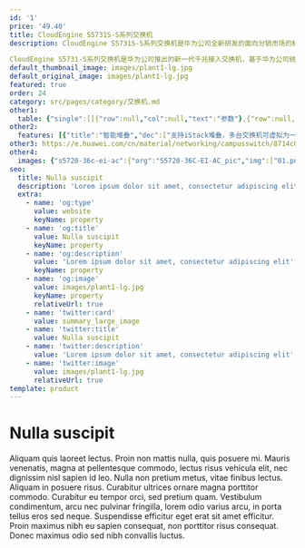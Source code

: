 ```yaml
---
id: '1'
price: '49.40'
title: CloudEngine S5731S-S系列交换机
description: CloudEngine S5731S-S系列交换机是华为公司全新研发的面向分销市场的标准型千兆接入交换机，可以提供全千兆电口接入及固定万兆上行端口。

CloudEngine S5731-S系列交换机是华为公司推出的新一代千兆接入交换机，基于华为公司统一的VRP软件平台，具有增强的三层特性，简易的运行维护，智能iStack堆叠，灵活的以太组网，成熟的IPv6特性等特点，广泛应用于企业园区接入和汇聚、数据中心接入等多种应用场景。
default_thumbnail_image: images/plant1-lg.jpg
default_original_image: images/plant1-lg.jpg
featured: true
order: 24
category: src/pages/category/交换机.md
other1: 
  table: {"single":[[{"row":null,"col":null,"text":"参数"},{"row":null,"col":null,"text":"CloudEngine S5731S-S24T4X-A"},{"row":null,"col":null,"text":"CloudEngine S5731S-S24P4X-A"},{"row":null,"col":null,"text":"CloudEngine S5731S-S48T4X-A"},{"row":null,"col":null,"text":"CloudEngine S5731S-S48P4X-A"}],[{"row":null,"col":null,"text":"包转发率"},{"row":null,"col":null,"text":"108/126Mpps"},{"row":null,"col":null,"text":"108/126Mpps"},{"row":null,"col":null,"text":"144/166Mpps"},{"row":null,"col":null,"text":"144/166Mpps"}],[{"row":null,"col":null,"text":"交换容量"},{"row":null,"col":null,"text":"672Gbps/6.72Tbps"},{"row":null,"col":null,"text":"672Gbps/6.72Tbps"},{"row":null,"col":null,"text":"672Gbps/6.72Tbps"},{"row":null,"col":null,"text":"672Gbps/6.72Tbps"}],[{"row":null,"col":null,"text":"固定端口"},{"row":null,"col":null,"text":"24个10/100/1000BASE-T以太网端口，4个万兆SFP+"},{"row":null,"col":null,"text":"24个10/100/1000BASE-T以太网端口，4个万兆SFP+"},{"row":null,"col":null,"text":"48个10/100/1000BASE-T以太网端口，4个万兆SFP+"},{"row":null,"col":null,"text":"48个10/100/1000BASE-T以太网端口，4个万兆SFP+"}],[{"row":null,"col":null,"text":"PoE能力"},{"row":null,"col":null,"text":"不支持"},{"row":null,"col":null,"text":"支持"},{"row":null,"col":null,"text":"不支持"},{"row":null,"col":null,"text":"支持"}],[{"row":null,"col":null,"text":"电源模块"},{"row":null,"col":null,"text":"1+1备份，默认带1个150W交流电源模块"},{"row":null,"col":null,"text":"1+1备份，默认带1个1000W交流PoE电源模块"},{"row":null,"col":null,"text":"1+1备份，默认带1个150W交流电源模块"},{"row":null,"col":null,"text":"1+1备份，默认带1个1000W交流PoE电源模块"}],[{"row":null,"col":null,"text":"MAC特性"},{"row":null,"col":"4","text":"支持32K MAC规格\n支持MAC地址自动学习和老化\n支持静态、动态、黑洞MAC表项\n支持源MAC地址过滤"}],[{"row":null,"col":null,"text":"VLAN特性"},{"row":null,"col":"4","text":"支持4K个VLAN\n支持Guest VLAN、Voice VLAN\n支持GVRP协议\n支持MUX VLAN功能\n支持基于MAC/协议/IP子网/策略/端口的VLAN\n支持1:1和N:1 VLAN Mapping功能"}],[{"row":null,"col":null,"text":"SVF极简运维"},{"row":null,"col":"4","text":"支持作为SVF Client零配置即插即用\n支持自动加载Client的大包和补丁\n支持业务一键式自动下发\nClient支持独立运行"}],[{"row":null,"col":null,"text":"互通性"},{"row":null,"col":"4","text":"VBST基于VLAN生成树协议（和PVST/PVST+/RPVST 互通）\nLNP 链路类型协商协议（和DTP相似功能）\nVCMP VLAN集中管理协议（和VTP相似功能）\n详细的互联互通认证与报告，请访问这里。"}]]}
other2:
  features: [{"title":"智能堆叠","dec":["支持iStack堆叠，多台交换机可虚拟为一台，提高设备可靠性，支持免配置堆叠，简化配置和管理"]},{"title":"极简网络运维","dec":["SVF将园区“核心/汇聚+接入交换机+AP”的网络架构虚拟为一台网元；SVF Client角色支持即插即用，极简网络运维。"]},{"title":"集成安全能力","dec":["通过内置的安全探针识别潜在的威胁流量，配合HiSec Insight系统进行安全威胁事件检测，实现全网安全协防。"]}]
other3: https://e.huawei.com/cn/material/networking/campusswitch/8714c043ac75484abc5a53bdc10c1f8e
other4:
  images: {"s5720-36c-ei-ac":{"org":"S5720-36C-EI-AC_pic","img":["01.png","02.png","03.png","04.png","07.png","08.png"]}}
seo:
  title: Nulla suscipit
  description: 'Lorem ipsum dolor sit amet, consectetur adipiscing elit'
  extra:
    - name: 'og:type'
      value: website
      keyName: property
    - name: 'og:title'
      value: Nulla suscipit
      keyName: property
    - name: 'og:description'
      value: 'Lorem ipsum dolor sit amet, consectetur adipiscing elit'
      keyName: property
    - name: 'og:image'
      value: images/plant1-lg.jpg
      keyName: property
      relativeUrl: true
    - name: 'twitter:card'
      value: summary_large_image
    - name: 'twitter:title'
      value: Nulla suscipit
    - name: 'twitter:description'
      value: 'Lorem ipsum dolor sit amet, consectetur adipiscing elit'
    - name: 'twitter:image'
      value: images/plant1-lg.jpg
      relativeUrl: true
template: product
---
```


# Nulla suscipit

Aliquam quis laoreet lectus. Proin non mattis nulla, quis posuere mi. Mauris venenatis, magna at pellentesque commodo, lectus risus vehicula elit, nec dignissim nisl sapien id leo. Nulla non pretium metus, vitae finibus lectus. Aliquam in posuere risus. Curabitur ultrices ornare magna porttitor commodo. Curabitur eu tempor orci, sed pretium quam. Vestibulum condimentum, arcu nec pulvinar fringilla, lorem odio varius arcu, in porta tellus eros sed neque. Suspendisse efficitur eget erat sit amet efficitur. Proin maximus nibh eu sapien consequat, non porttitor risus consequat. Donec maximus odio sed nibh convallis luctus.